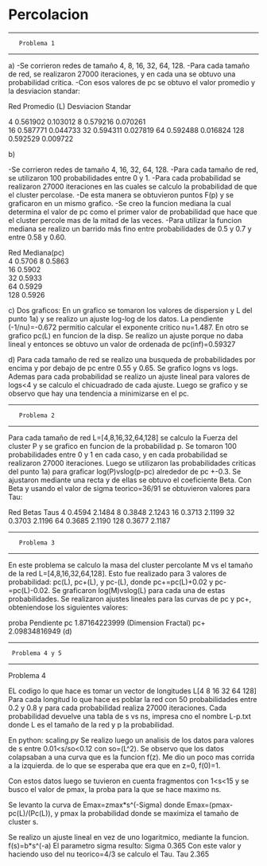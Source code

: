 # Percolacion
---------------------------
       Problema 1
---------------------------
a)
-Se corrieron redes de tamaño 4, 8, 16, 32, 64, 128.
-Para cada tamaño de red, se realizaron 27000 iteraciones, y en cada una se obtuvo una probabilidad critica.
-Con esos valores de pc se obtuvo el valor promedio y la desviacion standar:


Red       Promedio <pc>(L)       Desviacion Standar

4          0.561902               0.103012 
8          0.579216               0.070261      
16         0.587771               0.044733
32         0.594311               0.027819
64         0.592488               0.016824
128        0.592529               0.009722


b)

-Se corrieron redes de tamaño 4, 16, 32, 64, 128.
-Para cada tamaño de red, se utilizaron 100 probabilidades entre 0 y 1.
-Para cada probabilidad se realizaron 27000 iteraciones en las cuales se calculo la probabilidad de que el cluster percolase.
-De esta manera se obtuvieron puntos F(p) y se graficaron en un mismo grafico.
-Se creo la funcion mediana la cual determina el valor de pc como el primer valor de probabilidad que hace que el cluster percole mas de la mitad de las veces. 
-Para utilizar la funcion mediana se realizo un barrido más fino entre probabilidades de 0.5 y 0.7 y entre 0.58 y 0.60.

Red       Mediana(pc)     
4          0.5706 
8          0.5863                   
16         0.5902              
32         0.5933             
64         0.5929              
128        0.5926                  

c) Dos graficos:
   En un grafico se tomaron los valores de dispersion y L del punto 1a) y se 
realizo un ajuste log-log de los datos. La pendiente (-1/nu)=-0.672 permitio
calcular el exponente critico nu=1.487.
   En otro se grafico pc(L) en funcion de la disp. Se realizo un ajuste
porque no daba lineal y entonces se obtuvo un valor de ordenada de 
pc(inf)=0.59327


d) Para cada tamaño de red se realizo una busqueda de probabilidades
por encima y por debajo de pc entre 0.55 y 0.65. Se grafico logns vs logs. 
Ademas para cada probabilidad se realizo un ajuste lineal
para valores de logs<4 y se calculo el chicuadrado de cada ajuste. Luego
se grafico y se observo que hay una tendencia a minimizarse en el pc.

---------------------------
       Problema 2
---------------------------

Para cada tamaño de red L=[4,8,16,32,64,128] se calculo 
la Fuerza del cluster P y se grafico en funcion de la probabilidad p.
Se tomaron 100 probabilidades entre 0 y 1 en cada caso, y en cada probabilidad
se realizaron 27000 iteraciones.
Luego se utilizaron las probabilidades criticas del punto 1a) para
graficar log(P)vslog(p-pc) alrededor de pc +-0.3. 
Se ajustaron mediante una recta y de ellas se obtuvo el coeficiente Beta.
Con Beta y usando el valor de sigma teorico=36/91 se obtuvieron valores
para Tau:

Red	Betas	Taus
4	0.4594	2.1484
8	0.3848	2.1243
16	0.3713	2.1199
32	0.3703	2.1196
64	0.3685	2.1190
128	0.3677	2.1187

---------------------------
       Problema 3
---------------------------

En este problema se calculo la masa del cluster percolante M vs el tamaño
de la red L=[4,8,16,32,64,128]. Esto fue realizado para 3 valores de probabilidad:
pc(L), pc+(L), y pc-(L), donde pc+=pc(L)+0.02 y pc-=pc(L)-0.02.
Se graficaron log(M)vslog(L) para cada una de estas probabilidades.
Se realizaron ajustes lineales para las curvas de pc y pc+, obteniendose los siguientes valores:

proba	Pendiente
pc	1.87164223999 (Dimension Fractal)
pc+	2.09834816949 (d)

----------------------------
     Problema 4 y 5
----------------------------

Problema 4

EL codigo lo que hace es tomar un vector de longitudes L[4 8 16 32 64 128]
Para cada longitud lo que hace es poblar la red con 50 probabilidades entre 
0.2 y 0.8 y para cada probabilidad realiza 27000 iteraciones. Cada probabilidad
devuelve una tabla de s vs ns, impresa cno el nombre L-p.txt donde
L es el tamaño de la red y p la probabilidad.

En python: scaling.py
Se realizo luego un analisis de los datos para valores de s entre 
 0.01<s/so<0.12 con so=(L^2). Se observo que los datos colapsaban
a una curva que es la funcion f(z). Me dio un poco mas corrida a la izquierda.
de lo que se esperaba que era que en z=0, f(0)=1.

Con estos datos luego se tuvieron en cuenta fragmentos con 1<s<15 y se busco
el valor de pmax, la proba para la que se hace maximo ns.
 
Se levanto la curva de Emax=zmax*s^(-Sigma) donde Emax=(pmax-pc(L)/(Pc(L)), 
y pmax la probabilidad donde se maximiza el tamaño de cluster s.

Se realizo un ajuste lineal en vez de uno logaritmico, mediante la funcion.
f(s)=b*s^(-a)
El parametro sigma resulto:
Sigma
0.365
Con este valor y haciendo uso del nu teorico=4/3 se calculo el Tau.
Tau
2.365